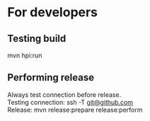 # For developers

## Testing build
mvn hpi:run
## Performing release
Always test connection before release. \
Testing connection: ssh -T git@github.com \
Release: mvn release:prepare release:perform